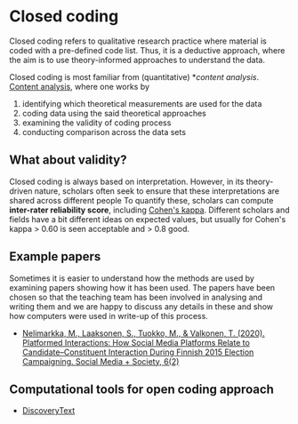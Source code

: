 # Closed coding

Closed coding refers to qualitative research practice where material is coded with a pre-defined code list.
Thus, it is a deductive approach, where the aim is to use theory-informed approaches to understand the data.

Closed coding is most familiar from (quantitative) **content analysis*.
[Content analysis](https://en.wikipedia.org/wiki/Content_analysis), where one works by

1. identifying which theoretical measurements are used for the data
1. coding data using the said theoretical approaches
1. examining the validity of coding process
1. conducting comparison across the data sets

## What about validity?

Closed coding is always based on interpretation.
However, in its theory-driven nature, scholars often seek to ensure that these interpretations are shared across different people
To quantify these, scholars can compute **inter-rater reliability score**, including [Cohen's kappa](https://en.wikipedia.org/wiki/Cohen%27s_kappa).
Different scholars and fields have a bit different ideas on expected values, but usually for Cohen's kappa > 0.60 is seen acceptable and > 0.8 good.


## Example papers

Sometimes it is easier to understand how the methods are used by examining papers showing how it has been used.
The papers have been chosen so that the teaching team has been involved in analysing and writing them and we are happy to discuss any details in these and show how computers were used in write-up of this process.

* [Nelimarkka, M., Laaksonen, S., Tuokko, M., & Valkonen, T. (2020). Platformed Interactions: How Social Media Platforms Relate to Candidate–Constituent Interaction During Finnish 2015 Election Campaigning. Social Media + Society, 6(2)](https://doi.org/10.1177/2056305120903856)

## Computational tools for open coding approach

* [DiscoveryText](/closed-coding/discoverytext)

